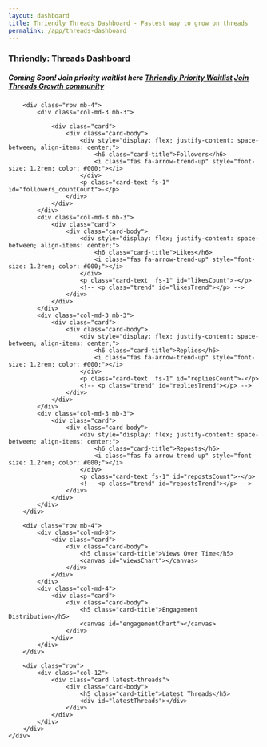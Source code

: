 ```yaml
---
layout: dashboard
title: Thriendly Threads Dashboard - Fastest way to grow on threads
permalink: /app/threads-dashboard
---
```


<div id="content">
    <div class="container mt-4">
        <h3 class="mb-4">Thriendly: Threads Dashboard</h3>
        <h5 class="mb-4">Coming Soon! Join priority waitlist here <a class="btn btn-success btn-sm" target="_blank"
            href="https://forms.gle/vat3karHYLDtL1uL9">Thriendly Priority Waitlist</a>
            <a target="_blank" class="btn btn-primary btn-sm" href="https://discord.com/invite/kT47PeKz">Join Threads
                    Growth community</a>
            </h5>

        <div class="row mb-4">
            <div class="col-md-3 mb-3">

                <div class="card">
                    <div class="card-body">
                        <div style="display: flex; justify-content: space-between; align-items: center;">
                            <h6 class="card-title">Followers</h6>
                            <i class="fas fa-arrow-trend-up" style="font-size: 1.2rem; color: #000;"></i>
                        </div>
                        <p class="card-text fs-1" id="followers_countCount">-</p>
                    </div>
                </div>
            </div>
            <div class="col-md-3 mb-3">
                <div class="card">
                    <div class="card-body">
                        <div style="display: flex; justify-content: space-between; align-items: center;">
                            <h6 class="card-title">Likes</h6>
                            <i class="fas fa-arrow-trend-up" style="font-size: 1.2rem; color: #000;"></i>
                        </div>
                        <p class="card-text  fs-1" id="likesCount">-</p>
                        <!-- <p class="trend" id="likesTrend"></p> -->
                    </div>
                </div>
            </div>
            <div class="col-md-3 mb-3">
                <div class="card">
                    <div class="card-body">
                        <div style="display: flex; justify-content: space-between; align-items: center;">
                            <h6 class="card-title">Replies</h6>
                            <i class="fas fa-arrow-trend-up" style="font-size: 1.2rem; color: #000;"></i>
                        </div>
                        <p class="card-text  fs-1" id="repliesCount">-</p>
                        <!-- <p class="trend" id="repliesTrend"></p> -->
                    </div>
                </div>
            </div>
            <div class="col-md-3 mb-3">
                <div class="card">
                    <div class="card-body">
                        <div style="display: flex; justify-content: space-between; align-items: center;">
                            <h6 class="card-title">Reposts</h6>
                            <i class="fas fa-arrow-trend-up" style="font-size: 1.2rem; color: #000;"></i>
                        </div>
                        <p class="card-text fs-1" id="repostsCount">-</p>
                        <!-- <p class="trend" id="repostsTrend"></p> -->
                    </div>
                </div>
            </div>
        </div>

        <div class="row mb-4">
            <div class="col-md-8">
                <div class="card">
                    <div class="card-body">
                        <h5 class="card-title">Views Over Time</h5>
                        <canvas id="viewsChart"></canvas>
                    </div>
                </div>
            </div>
            <div class="col-md-4">
                <div class="card">
                    <div class="card-body">
                        <h5 class="card-title">Engagement Distribution</h5>
                        <canvas id="engagementChart"></canvas>
                    </div>
                </div>
            </div>
        </div>

        <div class="row">
            <div class="col-12">
                <div class="card latest-threads">
                    <div class="card-body">
                        <h5 class="card-title">Latest Threads</h5>
                        <div id="latestThreads"></div>
                    </div>
                </div>
            </div>
        </div>
    </div>

</div>

<script src="{{ site.baseurl }}/assets/js/dashboard/threads-dashboard.js"></script>
<script src="https://cdnjs.cloudflare.com/ajax/libs/Chart.js/3.7.1/chart.min.js"></script>
